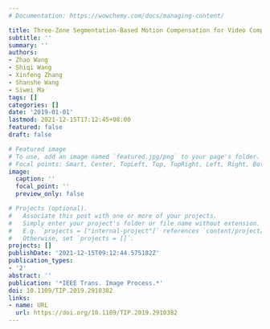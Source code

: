 ```yaml
---
# Documentation: https://wowchemy.com/docs/managing-content/

title: Three-Zone Segmentation-Based Motion Compensation for Video Compression
subtitle: ''
summary: ''
authors:
- Zhao Wang
- Shiqi Wang
- Xinfeng Zhang
- Shanshe Wang
- Siwei Ma
tags: []
categories: []
date: '2019-01-01'
lastmod: 2021-12-15T17:12:45+08:00
featured: false
draft: false

# Featured image
# To use, add an image named `featured.jpg/png` to your page's folder.
# Focal points: Smart, Center, TopLeft, Top, TopRight, Left, Right, BottomLeft, Bottom, BottomRight.
image:
  caption: ''
  focal_point: ''
  preview_only: false

# Projects (optional).
#   Associate this post with one or more of your projects.
#   Simply enter your project's folder or file name without extension.
#   E.g. `projects = ["internal-project"]` references `content/project/deep-learning/index.md`.
#   Otherwise, set `projects = []`.
projects: []
publishDate: '2021-12-15T09:12:44.575182Z'
publication_types:
- '2'
abstract: ''
publication: '*IEEE Trans. Image Process.*'
doi: 10.1109/TIP.2019.2910382
links:
- name: URL
  url: https://doi.org/10.1109/TIP.2019.2910382
---
```

